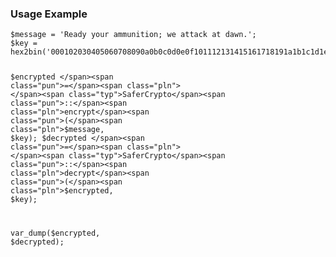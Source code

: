 <h3>Usage Example</h3>
<pre class="lang-php prettyprint prettyprinted" style=""><code><span class="pln">$message </span><span class="pun">=</span><span class="pln"> </span><span class="str">'Ready your ammunition; we attack at dawn.'</span><span class="pun">;</span><span class="pln">
$key </span><span class="pun">=</span><span class="pln"> hex2bin</span><span class="pun">(</span><span class="str">'000102030405060708090a0b0c0d0e0f101112131415161718191a1b1c1d1e1f'</span><span class="pun">);</span><span class="pln">

$encrypted </span><span class="pun">=</span><span class="pln"> </span><span class="typ">SaferCrypto</span><span class="pun">::</span><span class="pln">encrypt</span><span class="pun">(</span><span class="pln">$message</span><span class="pun">,</span><span class="pln"> $key</span><span class="pun">);</span><span class="pln">
$decrypted </span><span class="pun">=</span><span class="pln"> </span><span class="typ">SaferCrypto</span><span class="pun">::</span><span class="pln">decrypt</span><span class="pun">(</span><span class="pln">$encrypted</span><span class="pun">,</span><span class="pln"> $key</span><span class="pun">);</span><span class="pln">

var_dump</span><span class="pun">(</span><span class="pln">$encrypted</span><span class="pun">,</span><span class="pln"> $decrypted</span><span class="pun">);</span></code></pre>
